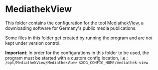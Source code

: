 # MediathekView

This folder contains the configuration for the tool
    [MediathekView](https://mediathekview.de/),
    a downloading software for Germany's public media publications.

Some files in this folder get created by running the program
    and are *not* kept under version control.

**Important**: In order for the configurations in this folder to be used,
    the program must be started with a custom config location, i.e.:
    `/opt/MediathekView/MediathekView $XDG_CONFIG_HOME/mediathek-view`
